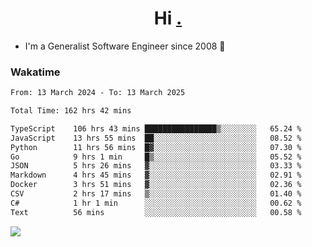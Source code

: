 <h1 align="center">Hi <a href="https://www.hackerrank.com/erasmosaraujo">.</a></h1>
 
- I'm a Generalist Software Engineer  since 2008 🚀
<!--  
<p align="left">
  <a href="https://github.com/erasmosoares/github-readme-stats">
    <img
      align="center"
      src="https://github-readme-stats.vercel.app/api/top-langs/?username=erasmosoares&theme=radical&layout=compact"
    />
  </a>
  <a href="https://github.com/erasmosoares/github-readme-stats">
    [![Harlok's WakaTime stats](https://github-readme-stats.vercel.app/api/wakatime?username=ffflabs)](https://github.com/anuraghazra/github-readme-stats)
  </a>
</p>

<!--
 ### Repo 
 
<p align="left">
 <a href="https://github.com/erasmosoares/github-readme-stats">
    <img
      align="center"
      height="165"
      src="https://github-readme-stats.vercel.app/api/pin?username=erasmosoares&repo=sample-node&title_color=fff&icon_color=f9f9f9&text_color=9f9f9f&bg_color=151515"
    />
  </a>
  <a href="https://github.com/erasmosoares/github-readme-stats">
    <img
      align="center"
      height="165"
      src="https://github-readme-stats.vercel.app/api/pin?username=erasmosoares&repo=sample-node&title_color=fff&icon_color=f9f9f9&text_color=9f9f9f&bg_color=151515"
    />
  </a>
</p>
-->

 ### Wakatime 

<!--START_SECTION:waka-->

```txt
From: 13 March 2024 - To: 13 March 2025

Total Time: 162 hrs 42 mins

TypeScript    106 hrs 43 mins ████████████████▒░░░░░░░░   65.24 %
JavaScript    13 hrs 55 mins  ██░░░░░░░░░░░░░░░░░░░░░░░   08.52 %
Python        11 hrs 56 mins  █▓░░░░░░░░░░░░░░░░░░░░░░░   07.30 %
Go            9 hrs 1 min     █▒░░░░░░░░░░░░░░░░░░░░░░░   05.52 %
JSON          5 hrs 26 mins   ▓░░░░░░░░░░░░░░░░░░░░░░░░   03.33 %
Markdown      4 hrs 45 mins   ▓░░░░░░░░░░░░░░░░░░░░░░░░   02.91 %
Docker        3 hrs 51 mins   ▓░░░░░░░░░░░░░░░░░░░░░░░░   02.36 %
CSV           2 hrs 17 mins   ▒░░░░░░░░░░░░░░░░░░░░░░░░   01.40 %
C#            1 hr 1 min      ░░░░░░░░░░░░░░░░░░░░░░░░░   00.62 %
Text          56 mins         ░░░░░░░░░░░░░░░░░░░░░░░░░   00.58 %
```

<!--END_SECTION:waka-->

![](https://komarev.com/ghpvc/?username=erasmosoares&color=brightgreen)
